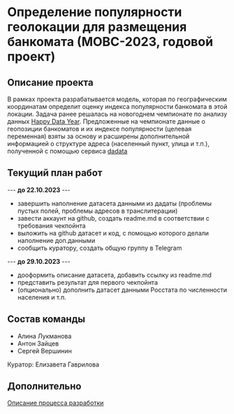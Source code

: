 # Определение популярности геолокации для размещения банкомата (МОВС-2023, годовой проект)
## Описание проекта
В рамках проекта разрабатывается модель, которая по географическим координатам определит оценку индекса популярности банкомата в этой локации. Задача ранее решалась 
на новогоднем чемпионате по анализу данных [Happy Data Year](https://boosters.pro/championship/rosbank2/overview). Предложенные на чемпионате данные о геопозиции банкоматов и их индексе популярности (целевая переменная) взяты за основу и расширены дополнительной информацией о структуре адреса (населенный пункт, улица и т.п.), полученной с помощью сервиса [dadata](dadata.ru)

## Текущий план работ 

--- **до 22.10.2023** --- 
 - завершить наполнение датасета данными из дадаты (проблемы пустых полей, проблемы адресов в транслитерации) 
 - завести аккаунт на github, создать readme.md в соответствии с требования чекпойнта
 - выложить на github датасет и код, с помощью которого делали наполнение доп.данными
 - сообщить куратору, создать общую группу в Telegram

--- **до 29.10.2023** ---
 - дооформить описание датасета, добавить ссылку из readme.md
 - представить результат для первого чекпойнта
 - (опционально) дополнить датасет данными Росстата по численности населения и т.п.
 
## Состав команды
 - Алина Лукманова
 - Антон Зайцев
 - Сергей Вершинин

Куратор: Елизавета Гаврилова

## Дополнительно
[Описание процесса разработки](dev_process.md)
